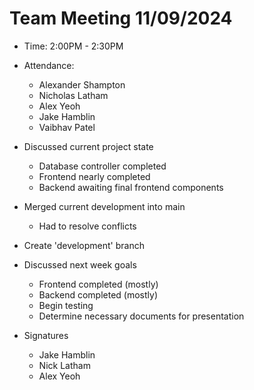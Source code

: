 # Team Meeting 11/09/2024

- Time: 2:00PM - 2:30PM
- Attendance:

  - Alexander Shampton
  - Nicholas Latham
  - Alex Yeoh
  - Jake Hamblin
  - Vaibhav Patel

- Discussed current project state
  - Database controller completed
  - Frontend nearly completed
  - Backend awaiting final frontend components
- Merged current development into main
  - Had to resolve conflicts
- Create 'development' branch
- Discussed next week goals

  - Frontend completed (mostly)
  - Backend completed (mostly)
  - Begin testing
  - Determine necessary documents for presentation

- Signatures
  - Jake Hamblin
  - Nick Latham
  - Alex Yeoh
